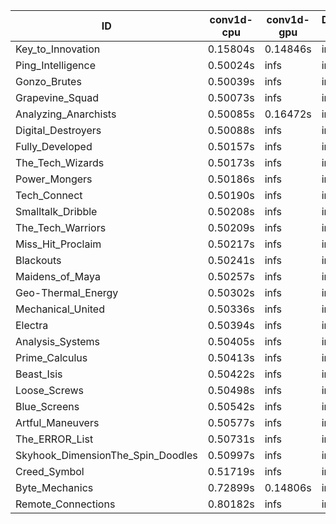 |ID|conv1d-cpu|conv1d-gpu|DWSPConv2D-gpu|gemm-gpu|avg|
|-|-|-|-|-|-|
|Key_to_Innovation|0.15804s|0.14846s|infs|4.84558s|infs|
|Ping_Intelligence|0.50024s|infs|infs|4.85549s|infs|
|Gonzo_Brutes|0.50039s|infs|infs|4.86387s|infs|
|Grapevine_Squad|0.50073s|infs|infs|4.83138s|infs|
|Analyzing_Anarchists|0.50085s|0.16472s|infs|4.85744s|infs|
|Digital_Destroyers|0.50088s|infs|infs|4.83443s|infs|
|Fully_Developed|0.50157s|infs|infs|4.93865s|infs|
|The_Tech_Wizards|0.50173s|infs|infs|4.91719s|infs|
|Power_Mongers|0.50186s|infs|infs|4.84769s|infs|
|Tech_Connect|0.50190s|infs|infs|4.84350s|infs|
|Smalltalk_Dribble|0.50208s|infs|infs|4.82902s|infs|
|The_Tech_Warriors|0.50209s|infs|infs|4.86153s|infs|
|Miss_Hit_Proclaim|0.50217s|infs|infs|4.83633s|infs|
|Blackouts|0.50241s|infs|infs|4.82031s|infs|
|Maidens_of_Maya|0.50257s|infs|infs|4.85777s|infs|
|Geo-Thermal_Energy|0.50302s|infs|infs|4.86298s|infs|
|Mechanical_United|0.50336s|infs|infs|4.92776s|infs|
|Electra|0.50394s|infs|infs|4.84741s|infs|
|Analysis_Systems|0.50405s|infs|infs|4.83993s|infs|
|Prime_Calculus|0.50413s|infs|infs|4.93520s|infs|
|Beast_Isis|0.50422s|infs|infs|4.85577s|infs|
|Loose_Screws|0.50498s|infs|infs|4.86099s|infs|
|Blue_Screens|0.50542s|infs|infs|4.86760s|infs|
|Artful_Maneuvers|0.50577s|infs|infs|4.86256s|infs|
|The_ERROR_List|0.50731s|infs|infs|4.87310s|infs|
|Skyhook_DimensionThe_Spin_Doodles|0.50997s|infs|infs|4.87300s|infs|
|Creed_Symbol|0.51719s|infs|infs|4.81341s|infs|
|Byte_Mechanics|0.72899s|0.14806s|infs|4.85061s|infs|
|Remote_Connections|0.80182s|infs|infs|4.84551s|infs|
